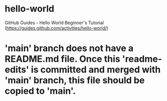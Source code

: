 # hello-world
GitHub Guides - Hello World Beginner's Tutorial (https://guides.github.com/activities/hello-world/)

# 'main' branch does not have a README.md file.  Once this 'readme-edits' is committed and merged with 'main' branch, this file should be copied to 'main'.

